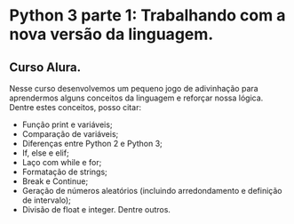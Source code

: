 # Python 3 parte 1: Trabalhando com a nova versão da linguagem.
## Curso Alura.

Nesse curso desenvolvemos um pequeno jogo de adivinhação para aprendermos alguns conceitos da linguagem e reforçar nossa lógica. Dentre estes conceitos, posso citar:
- Função print e variáveis;
- Comparação de variáveis;
- Diferenças entre Python 2 e Python 3;
- If, else e elif;
- Laço com while e for;
- Formatação de strings;
- Break e Continue;
- Geração de números aleatórios (incluindo arredondamento e definição de intervalo);
- Divisão de float e integer.
Dentre outros.
